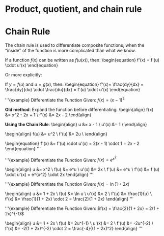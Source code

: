 # Product, quotient, and chain rule
# Chain Rule

The chain rule is used to differentiate composite functions, when the "inside" of the function is more complicated than what we know. 

If a function $f(x)$ can be written as $f(u(x))$, then:
\begin{equation}
f'(x) = f'(u) \cdot u'(x)
\end{equation}

Or more explicitly:

If $y = f(u)$ and $u = g(x)$, then:
\begin{equation}
f'(x)= \frac{dy}{dx} = \frac{dy}{du} \cdot \frac{du}{dx} = f'(u) \cdot u'(x)
\end{equation}

'''{example} Differentiate the Function
Given: $f(x) = (x - 1)^2$

**Old method**: Expand the function before differentiating.
\begin{align}
f(x) &= x^2 - 2x + 1 \\
f'(x) &= 2x - 2
\end{align}

**Using the Chain Rule**:
\begin{align}
u &= x - 1 \\
u'(x) &= 1 \\
\end{align}

\begin{align}
f(u) &= u^2 \\
f'(u) &= 2u \\
\end{align}

\begin{equation}
f'(x) &= f'(u) \cdot u'(x) = 2(x - 1) \cdot 1 = 2x - 2
\end{equation}
'''

'''{example} Differentiate the Function
Given: $f(x) = e^{x^2}$

\begin{align}
u &= x^2 \\
f(u) &= e^u \\
u'(x) &= 2x \\
f'(u) &= e^u \\
f'(x) &= f'(u) \cdot u'(x) = e^{x^2} \cdot 2x
\end{align}
'''

'''{example} Differentiate the Function
Given: $f(x) = \ln(1 + 2x)$

\begin{align}
u &= 1 + 2x \\
f(u) &= \ln u \\
u'(x) &= 2 \\
f'(u) &= \frac{1}{u} \\
f'(x) &= \frac{1}{1 + 2x} \cdot 2 = \frac{2}{1 + 2x}
\end{align}
'''

'''{example} Differentiate the Function
Given: $f(x) = \frac{2}{1 + 2x} = 2(1 + 2x)^{-1}$

\begin{align}
u &= 1 + 2x \\
f(u) &= 2u^{-1} \\
u'(x) &= 2 \\
f'(u) &= -2u^{-2} \\
f'(x) &= -2(1 + 2x)^{-2} \cdot 2 = \frac{-4}{(1 + 2x)^2}
\end{align}
'''
